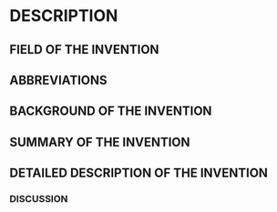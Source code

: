 # DESCRIPTION

## FIELD OF THE INVENTION

## ABBREVIATIONS

## BACKGROUND OF THE INVENTION

## SUMMARY OF THE INVENTION

## DETAILED DESCRIPTION OF THE INVENTION

### DISCUSSION

